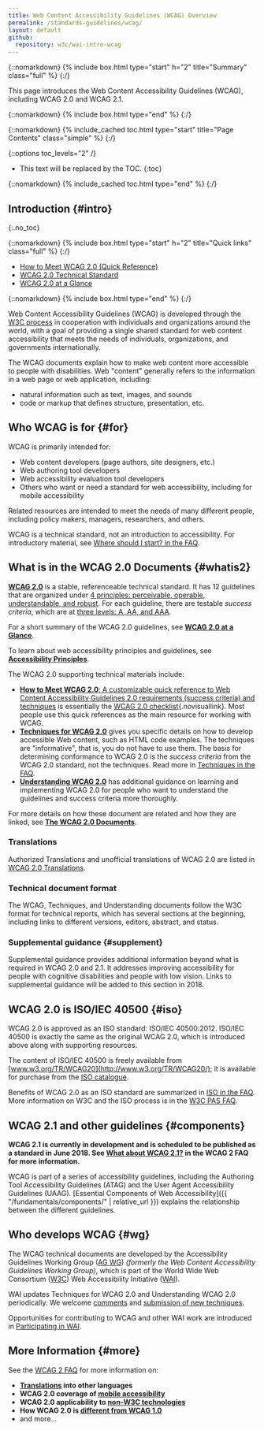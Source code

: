 ```yaml
---
title: Web Content Accessibility Guidelines (WCAG) Overview
permalink: /standards-guidelines/wcag/
layout: default
github:
  repository: w3c/wai-intro-wcag
---
```


{::nomarkdown}
{% include box.html type="start" h="2" title="Summary" class="full" %}
{:/}

This page introduces the Web Content Accessibility Guidelines (WCAG), including WCAG 2.0 and WCAG 2.1.

{::nomarkdown}
{% include box.html type="end" %}
{:/}


{::nomarkdown}
{% include_cached toc.html type="start" title="Page Contents" class="simple" %}
{:/}

{::options toc_levels="2" /}

-   This text will be replaced by the TOC.
{:toc}

{::nomarkdown}
{% include_cached toc.html type="end" %}
{:/}

## Introduction {#intro}
{:.no_toc}

{::nomarkdown}
{% include box.html type="start" h="2" title="Quick links" class="full" %}
{:/}

-   [How to Meet WCAG 2.0 (Quick
    Reference)](http://www.w3.org/WAI/WCAG20/quickref/)
-   [WCAG 2.0 Technical Standard](http://www.w3.org/TR/WCAG20/)
-   [WCAG 2.0 at a Glance](http://www.w3.org/WAI/WCAG20/glance/)

{::nomarkdown}
{% include box.html type="end" %}
{:/}

Web Content Accessibility Guidelines (WCAG) is developed through the
[W3C process](http://www.w3.org/WAI/intro/w3c-process.php) in
cooperation with individuals and organizations around the world, with a
goal of providing a single shared standard for web content accessibility
that meets the needs of individuals, organizations, and governments
internationally.

The WCAG documents explain how to make web content more accessible to
people with disabilities. Web "content" generally refers to the
information in a web page or web application, including:

-   natural information such as text, images, and sounds
-   code or markup that defines structure, presentation, etc.

## Who WCAG is for {#for}

WCAG is primarily intended for:

-   Web content developers (page authors, site designers, etc.)
-   Web authoring tool developers
-   Web accessibility evaluation tool developers
-   Others who want or need a standard for web accessibility, including for mobile accessibility

Related resources are intended to meet the needs of many different
people, including policy makers, managers, researchers, and others.

WCAG is a technical standard, not an introduction to accessibility. For
introductory material, see [Where should I start? in the
FAQ](http://www.w3.org/WAI/WCAG20/wcag2faq.html#start).

## What is in the WCAG 2.0 Documents {#whatis2}

**[WCAG 2.0](/TR/WCAG20)** is a stable, referenceable technical
standard. It has 12 guidelines that are organized under [4 principles:
perceivable, operable, understandable, and
robust](http://www.w3.org/TR/UNDERSTANDING-WCAG20/intro.html#introduction-fourprincs-head).
For each guideline, there are testable *success criteria*, which are at
[three levels: A, AA, and
AAA](http://www.w3.org/TR/UNDERSTANDING-WCAG20/conformance.html#uc-levels-head).

For a short summary of the WCAG 2.0 guidelines, see [**WCAG 2.0 at a
Glance**](http://www.w3.org/WAI/WCAG20/glance/).

To learn about web accessibility principles and guidelines, see
[**Accessibility
Principles**](http://www.w3.org/WAI/intro/people-use-web/principles).

The WCAG 2.0 supporting technical materials include:

-   [**How to Meet WCAG 2.0**: A customizable quick reference to Web
    Content Accessibility Guidelines 2.0 requirements (success criteria)
    and techniques](http://www.w3.org/WAI/WCAG20/quickref/) is
    essentially the [WCAG 2.0
    checklist](http://www.w3.org/WAI/WCAG20/quickref/){.novisuallink}.
    Most people use this quick references as the main resource for
    working with WCAG.
-   [**Techniques for WCAG 2.0**](/TR/WCAG20-TECHS/) gives you specific
    details on how to develop accessible Web content, such as HTML code
    examples. The techniques are "informative", that is, you do not have
    to use them. The basis for determining conformance to WCAG 2.0 is
    the *success criteria* from the WCAG 2.0 standard, not the
    techniques. Read more in [Techniques in the
    FAQ](http://www.w3.org/WAI/WCAG20/wcag2faq#techs).
-   [**Understanding WCAG 2.0**](/TR/UNDERSTANDING-WCAG20/) has
    additional guidance on learning and implementing WCAG 2.0 for people
    who want to understand the guidelines and success criteria more
    thoroughly.

For more details on how these document are related and how they are
linked, see [**The WCAG 2.0
Documents**](http://www.w3.org/WAI/intro/wcag20).

### Translations

Authorized Translations and unofficial translations of WCAG 2.0 are listed in [WCAG 2.0 Translations](http://www.w3.org/WAI/WCAG20/translations.html).

### Technical document format

The WCAG, Techniques, and Understanding documents follow the W3C format
for technical reports, which has several sections at the beginning,
including links to different versions, editors, abstract, and status.

### Supplemental guidance {#supplement}

Supplemental guidance provides additional information beyond what is required in WCAG 2.0 and 2.1. It addresses improving accessibility for people with cognitive disabilities and people with low vision. Links to supplemental guidance will be added to this section in 2018.

## WCAG 2.0 is ISO/IEC 40500 {#iso}

WCAG 2.0 is approved as an ISO standard: ISO/IEC 40500:2012. ISO/IEC
40500 is exactly the same as the original WCAG 2.0, which is introduced
above along with supporting resources.

The content of ISO/IEC 40500 is freely available from
[www.w3.org/TR/WCAG20](http://www.w3.org/TR/WCAG20/); it is available
for purchase from the [ISO
catalogue](http://www.iso.org/iso/iso_catalogue/catalogue_tc/catalogue_detail.htm?csnumber=58625).

Benefits of WCAG 2.0 as an ISO standard are summarized in [ISO in the
FAQ](http://www.w3.org/WAI/WCAG20/wcag2faq#iso). More information on W3C
and the ISO process is in the [W3C PAS
FAQ](http://www.w3.org/2010/04/pasfaq).

## WCAG 2.1 and other guidelines {#components}

**WCAG 2.1 is currently in development and is scheduled to be published as a standard in June 2018. See [What about WCAG 2.1?](http://www.w3.org/WAI/WCAG20/wcag2faq#v21) in the WCAG 2 FAQ for more information.**

WCAG is part of a series of accessibility guidelines, including the
Authoring Tool Accessibility Guidelines (ATAG) and the User Agent
Accessibility Guidelines (UAAG). [Essential Components of Web
Accessibility]({{ "/fundamentals/components/" | relative_url }}) explains the
relationship between the different guidelines.

## Who develops WCAG {#wg}

The WCAG technical documents are developed by the Accessibility Guidelines Working Group ([AG WG](/WAI/GL/)) *(formerly the Web Content
Accessibility Guidelines Working Group)*, which is
part of the World Wide Web Consortium ([W3C](http://www.w3.org)) Web
Accessibility Initiative ([WAI](/WAI/)).

WAI updates Techniques for WCAG 2.0 and Understanding WCAG 2.0
periodically. We welcome
[comments](http://www.w3.org/WAI/WCAG20/comments/) and [submission of
new techniques](http://www.w3.org/WAI/GL/WCAG20/TECHS-SUBMIT/).

Opportunities for contributing to WCAG and other WAI work are introduced
in [Participating in WAI](/WAI/participation).

## More Information {#more}

See the [WCAG 2 FAQ](http://www.w3.org/WAI/WCAG20/wcag2faq) for more
information on:

-   **[Translations](http://www.w3.org/WAI/WCAG20/wcag2faq#languages) into
    other languages**
-   **WCAG 2.0 coverage of [mobile
    accessibility](http://www.w3.org/WAI/WCAG20/wcag2faq#mobile)**
-   **WCAG 2.0 applicability to [non-W3C
    technologies](http://www.w3.org/WAI/WCAG20/wcag2faq#othertechs)**
-   **How WCAG 2.0 is [different from WCAG
    1.0](http://www.w3.org/WAI/WCAG20/wcag2faq#different)**
-   and more...
